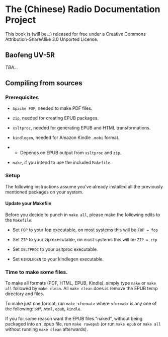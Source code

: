 # The (Chinese) Radio Documentation Project

This book is (will be...) released for free under a
Creative Commons Attribution-ShareAlike 3.0 Unported License.

## Baofeng UV-5R

_TBA..._

## Compiling from sources

### Prerequisites

* `Apache FOP`, needed to make PDF files.

* `zip`, needed for creating EPUB packages.

* `xsltproc`, needed for generating EPUB and HTML transformations.

* `kindlegen`, needed for Amazon Kindle `.mobi` format.
* * Depends on EPUB output from `xsltproc` and `zip`.

* `make`, if you intend to use the included `Makefile`.

### Setup

The following instructions assume you've already installed all the 
previously mentioned packages on your system.

#### Update your Makefile

Before you decide to punch in `make all`, please make the following edits to
the `Makefile`:

* Set `FOP` to your fop executable, on most systems this will be `FOP = fop`

* Set `ZIP` to your zip executable, on most systems this will be `ZIP = zip`

* Set `XSLTPROC` to your xsltproc executable.

* Set `KINDLEGEN` to your kindlegen executable.

### Time to make some files.

To make all formats (PDF, HTML, EPUB, Kindle), simply type `make` or `make all`
followed by `make clean`. All `make clean` does is remove the EPUB temp 
directory and files.

To make just one format, run `make <format>` where `<format>` is any one of
the following: `pdf`, `html`, `epub`, `kindle`.

If you for some reason want the EPUB files "naked", without being packaged
into an .epub file, run `make rawepub` (or run `make epub` or `make all`
without running `make clean` afterwards).

##